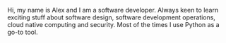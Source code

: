 Hi, my name is Alex and I am a software developer.
Always keen to learn exciting stuff about software design, software development operations, cloud native computing and security.
Most of the times I use Python as a go-to tool.
